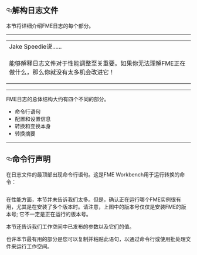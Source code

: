 
  <div id="readme" class="readme blob instapaper_body">
    <article class="markdown-body entry-content" itemprop="text"><h1><a id="user-content-deconstructing-the-log-file" class="anchor" aria-hidden="true" href="https://github.com/safesoftware/FMETraining/blob/Desktop-Advanced-2018/DesktopAdvanced2WorkspaceDesign/2.05.LogCommandLineSection.md#deconstructing-the-log-file"><svg class="octicon octicon-link" viewBox="0 0 16 16" version="1.1" width="16" height="16" aria-hidden="true"><path fill-rule="evenodd" d="M4 9h1v1H4c-1.5 0-3-1.69-3-3.5S2.55 3 4 3h4c1.45 0 3 1.69 3 3.5 0 1.41-.91 2.72-2 3.25V8.59c.58-.45 1-1.27 1-2.09C10 5.22 8.98 4 8 4H4c-.98 0-2 1.22-2 2.5S3 9 4 9zm9-3h-1v1h1c1 0 2 1.22 2 2.5S13.98 12 13 12H9c-.98 0-2-1.22-2-2.5 0-.83.42-1.64 1-2.09V6.25c-1.09.53-2 1.84-2 3.25C6 11.31 7.55 13 9 13h4c1.45 0 3-1.69 3-3.5S14.5 6 13 6z"></path></svg></a><font style="vertical-align: inherit;"><font style="vertical-align: inherit;">解构日志文件</font></font></h1>
<p><font style="vertical-align: inherit;"><font style="vertical-align: inherit;">本节将详细介绍FME日志的每个部分。</font></font></p>
<hr>

<table>
<tbody><tr>
<td>
<i></i><font style="vertical-align: inherit;"><font style="vertical-align: inherit;">
Jake Speedie说......
</font></font></td>
</tr>
<tr>
<td><font style="vertical-align: inherit;"><font style="vertical-align: inherit;">

能够解释日志文件对于性能调整至关重要。</font><font style="vertical-align: inherit;">如果你无法理解FME正在做什么，那么你就没有太多机会改进它！

</font></font></td>
</tr>
</tbody></table>
<hr>
<p><font style="vertical-align: inherit;"><font style="vertical-align: inherit;">FME日志的总体结构大约有四个不同的部分。</font></font></p>
<ul>
<li><font style="vertical-align: inherit;"><font style="vertical-align: inherit;">命令行语句</font></font></li>
<li><font style="vertical-align: inherit;"><font style="vertical-align: inherit;">配置和设置信息</font></font></li>
<li><font style="vertical-align: inherit;"><font style="vertical-align: inherit;">转换和变换本身</font></font></li>
<li><font style="vertical-align: inherit;"><font style="vertical-align: inherit;">转换摘要</font></font></li>
</ul>
<hr>
<h2><a id="user-content-command-line-statement" class="anchor" aria-hidden="true" href="https://github.com/safesoftware/FMETraining/blob/Desktop-Advanced-2018/DesktopAdvanced2WorkspaceDesign/2.05.LogCommandLineSection.md#command-line-statement"><svg class="octicon octicon-link" viewBox="0 0 16 16" version="1.1" width="16" height="16" aria-hidden="true"><path fill-rule="evenodd" d="M4 9h1v1H4c-1.5 0-3-1.69-3-3.5S2.55 3 4 3h4c1.45 0 3 1.69 3 3.5 0 1.41-.91 2.72-2 3.25V8.59c.58-.45 1-1.27 1-2.09C10 5.22 8.98 4 8 4H4c-.98 0-2 1.22-2 2.5S3 9 4 9zm9-3h-1v1h1c1 0 2 1.22 2 2.5S13.98 12 13 12H9c-.98 0-2-1.22-2-2.5 0-.83.42-1.64 1-2.09V6.25c-1.09.53-2 1.84-2 3.25C6 11.31 7.55 13 9 13h4c1.45 0 3-1.69 3-3.5S14.5 6 13 6z"></path></svg></a><font style="vertical-align: inherit;"><font style="vertical-align: inherit;">命令行声明</font></font></h2>
<p><font style="vertical-align: inherit;"><font style="vertical-align: inherit;">在日志文件的最顶部出现命令行语句。</font><font style="vertical-align: inherit;">这是FME Workbench用于运行转换的命令：</font></font></p>
<p><a target="_blank" href="https://github.com/safesoftware/FMETraining/blob/Desktop-Advanced-2018/DesktopAdvanced2WorkspaceDesign/Images/Img2.003.LogCommandLineSection.png"><img src="./Images/Img2.003.LogCommandLineSection.png" alt="" style="max-width:100%;"></a></p>
<p><font style="vertical-align: inherit;"><font style="vertical-align: inherit;">在性能方面，本节并未告诉我们太多。</font><font style="vertical-align: inherit;">但是，确认正在运行哪个FME实例很有用，尤其是在安装了多个版本时。</font><font style="vertical-align: inherit;">请注意，上图中的版本号仅仅是安装FME的版本号; </font><font style="vertical-align: inherit;">它不一定是正在运行的版本号。</font></font></p>
<p><font style="vertical-align: inherit;"><font style="vertical-align: inherit;">本节还告诉我们工作空间中已发布的参数以及它们的值。</font></font></p>
<p><font style="vertical-align: inherit;"><font style="vertical-align: inherit;">也许本节最有用的部分是您可以复制并粘贴此语句，以通过命令行或使用批处理文件来运行工作空间。</font></font></p>
</article>
  </div>

 </div></body></html>